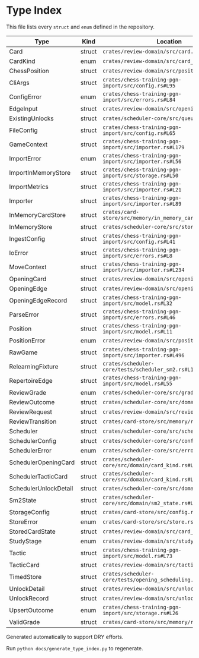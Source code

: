 # Type Index

This file lists every `struct` and `enum` defined in the repository.

| Type | Kind | Location |
| --- | --- | --- |
| Card | struct | `crates/review-domain/src/card.rs#L5` |
| CardKind | enum | `crates/review-domain/src/card_kind.rs#L5` |
| ChessPosition | struct | `crates/review-domain/src/position.rs#L21` |
| CliArgs | struct | `crates/chess-training-pgn-import/src/config.rs#L95` |
| ConfigError | enum | `crates/chess-training-pgn-import/src/errors.rs#L84` |
| EdgeInput | struct | `crates/review-domain/src/opening.rs#L7` |
| ExistingUnlocks | struct | `crates/scheduler-core/src/queue.rs#L27` |
| FileConfig | struct | `crates/chess-training-pgn-import/src/config.rs#L65` |
| GameContext | struct | `crates/chess-training-pgn-import/src/importer.rs#L179` |
| ImportError | enum | `crates/chess-training-pgn-import/src/importer.rs#L56` |
| ImportInMemoryStore | struct | `crates/chess-training-pgn-import/src/storage.rs#L50` |
| ImportMetrics | struct | `crates/chess-training-pgn-import/src/importer.rs#L21` |
| Importer | struct | `crates/chess-training-pgn-import/src/importer.rs#L89` |
| InMemoryCardStore | struct | `crates/card-store/src/memory/in_memory_card_store.rs#L25` |
| InMemoryStore | struct | `crates/scheduler-core/src/store.rs#L20` |
| IngestConfig | struct | `crates/chess-training-pgn-import/src/config.rs#L41` |
| IoError | struct | `crates/chess-training-pgn-import/src/errors.rs#L8` |
| MoveContext | struct | `crates/chess-training-pgn-import/src/importer.rs#L234` |
| OpeningCard | struct | `crates/review-domain/src/opening.rs#L38` |
| OpeningEdge | struct | `crates/review-domain/src/opening.rs#L54` |
| OpeningEdgeRecord | struct | `crates/chess-training-pgn-import/src/model.rs#L32` |
| ParseError | struct | `crates/chess-training-pgn-import/src/errors.rs#L46` |
| Position | struct | `crates/chess-training-pgn-import/src/model.rs#L11` |
| PositionError | enum | `crates/review-domain/src/position.rs#L7` |
| RawGame | struct | `crates/chess-training-pgn-import/src/importer.rs#L496` |
| RelearningFixture | struct | `crates/scheduler-core/tests/scheduler_sm2.rs#L13` |
| RepertoireEdge | struct | `crates/chess-training-pgn-import/src/model.rs#L55` |
| ReviewGrade | enum | `crates/scheduler-core/src/grade.rs#L4` |
| ReviewOutcome | struct | `crates/scheduler-core/src/domain/mod.rs#L31` |
| ReviewRequest | struct | `crates/review-domain/src/review.rs#L7` |
| ReviewTransition | struct | `crates/card-store/src/memory/reviews.rs#L35` |
| Scheduler | struct | `crates/scheduler-core/src/scheduler.rs#L14` |
| SchedulerConfig | struct | `crates/scheduler-core/src/config.rs#L4` |
| SchedulerError | enum | `crates/scheduler-core/src/errors.rs#L7` |
| SchedulerOpeningCard | struct | `crates/scheduler-core/src/domain/card_kind.rs#L5` |
| SchedulerTacticCard | struct | `crates/scheduler-core/src/domain/card_kind.rs#L20` |
| SchedulerUnlockDetail | struct | `crates/scheduler-core/src/domain/mod.rs#L22` |
| Sm2State | struct | `crates/scheduler-core/src/domain/sm2_state.rs#L6` |
| StorageConfig | struct | `crates/card-store/src/config.rs#L5` |
| StoreError | enum | `crates/card-store/src/store.rs#L14` |
| StoredCardState | struct | `crates/review-domain/src/card_state.rs#L9` |
| StudyStage | enum | `crates/review-domain/src/study_stage.rs#L5` |
| Tactic | struct | `crates/chess-training-pgn-import/src/model.rs#L73` |
| TacticCard | struct | `crates/review-domain/src/tactic.rs#L5` |
| TimedStore | struct | `crates/scheduler-core/tests/opening_scheduling.rs#L15` |
| UnlockDetail | struct | `crates/review-domain/src/unlock.rs#L30` |
| UnlockRecord | struct | `crates/review-domain/src/unlock.rs#L7` |
| UpsertOutcome | enum | `crates/chess-training-pgn-import/src/storage.rs#L26` |
| ValidGrade | struct | `crates/card-store/src/memory/reviews.rs#L8` |

Generated automatically to support DRY efforts.

Run `python docs/generate_type_index.py` to regenerate.
